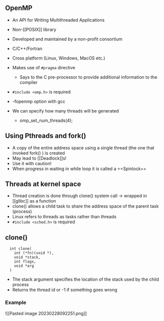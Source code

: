 ## OpenMP
- An API for Writing Multithreaded Applications
- Non-[[POSIX]] library
- Developed and maintained by a non-profit consortium 
- C/C++/Fortran 
- Cross platform (Linux, Windows, MacOS etc.)

- Makes use of `#pragma` directive 
	- Says to the C pre-processor to provide additional information to the compiler
- `#include <omp.h>` is required
- -fopenmp option with gcc
- We can specify how many threads will be generated
	- omp_set_num_threads(4);


## Using Pthreads and fork()

- A copy of the entire address space using a single thread (the one that invoked fork() ) is created
- May lead to [[Deadlock]]s!
- Use it with caution!
- When progress in waiting in while loop it is called a ==Spinlock==

## Threads at kernel space
- Thread creation is done through clone() system call -> wrapped in [[glibc]] as a function 
- clone() allows a child task to share the address space of the parent task (process) 
- Linux refers to threads as tasks rather than threads 
- `#include <sched.h>` is required

## clone()
```
  int clone(
    int (*fn)(void *),
    void *stack,
    int flags,
    void *arg
  )
```

- The stack argument specifies the location of the stack used by the child process
- Returns the thread id or -1 if something goes wrong

### Example
![[Pasted image 20230228092251.png]]

